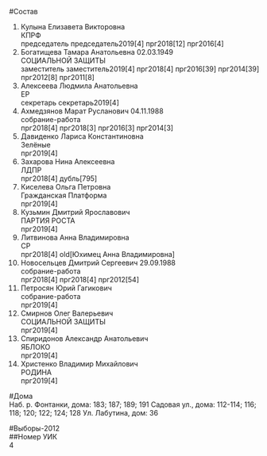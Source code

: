 #Состав  
1. Кулына Елизавета Викторовна  
    КПРФ  
    председатель председатель2019[4] прг2018[12] прг2016[4]  
2. Богатищева Тамара Анатольевна 02.03.1949  
    СОЦИАЛЬНОЙ ЗАЩИТЫ  
    заместитель заместитель2019[4] прг2018[4] прг2016[39] прг2014[39] прг2012[8] прг2011[8]  
3. Алексеева Людмила Анатольевна  
    ЕР  
    секретарь секретарь2019[4]  
4. Ахмедзянов Марат Русланович 04.11.1988  
    собрание-работа  
    прг2018[4] прг2018[3] прг2016[3] прг2014[3]  
5. Давиденко Лариса Константиновна  
    Зелёные  
    прг2019[4]  
6. Захарова Нина Алексеевна  
    ЛДПР  
    прг2018[4] дубль[795]  
7. Киселева Ольга Петровна  
    Гражданская Платформа  
    прг2019[4]  
8. Кузьмин Дмитрий Ярославович  
    ПАРТИЯ РОСТА  
    прг2019[4]  
9. Литвинова Анна Владимировна  
    СР  
    прг2018[4] old[Юхимец Анна Владимировна]  
10. Новосельцев Дмитрий Сергеевич 29.09.1988  
    собрание-работа  
    прг2018[4] прг2018[4] прг2012[54]  
11. Петросян Юрий Гагикович  
    собрание-работа  
    прг2019[4]  
12. Смирнов Олег Валерьевич  
    СОЦИАЛЬНОЙ ЗАЩИТЫ  
    прг2019[4]  
13. Спиридонов Александр Анатольевич  
    ЯБЛОКО  
    прг2019[4]  
14. Христенко Владимир Михайлович  
    РОДИНА  
    прг2019[4]  

#Дома  
Наб. р. Фонтанки, дома: 183; 187; 189; 191 Садовая ул., дома: 112-114; 116; 118; 120; 122; 124; 128 Ул. Лабутина, дом: 36  
  
#Выборы-2012  
##Номер УИК  
4  
